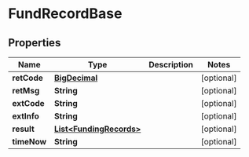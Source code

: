 
# FundRecordBase

## Properties
Name | Type | Description | Notes
------------ | ------------- | ------------- | -------------
**retCode** | [**BigDecimal**](BigDecimal.md) |  |  [optional]
**retMsg** | **String** |  |  [optional]
**extCode** | **String** |  |  [optional]
**extInfo** | **String** |  |  [optional]
**result** | [**List&lt;FundingRecords&gt;**](FundingRecords.md) |  |  [optional]
**timeNow** | **String** |  |  [optional]



